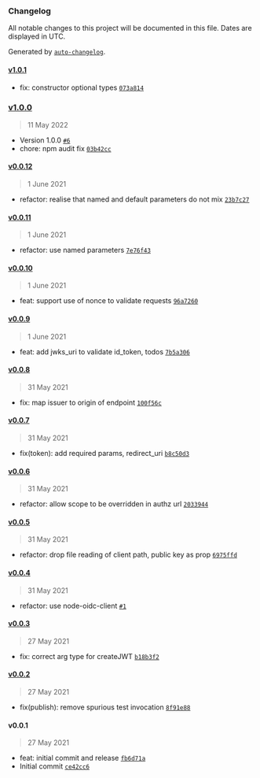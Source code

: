 ### Changelog

All notable changes to this project will be documented in this file. Dates are displayed in UTC.

Generated by [`auto-changelog`](https://github.com/CookPete/auto-changelog).

#### [v1.0.1](https://github.com/opengovsg/sgid-client/compare/v1.0.0...v1.0.1)

- fix: constructor optional types [`073a814`](https://github.com/opengovsg/sgid-client/commit/073a814fce5fa25c4d4683c701c7e6ab3d4dbbe2)

### [v1.0.0](https://github.com/opengovsg/sgid-client/compare/v0.0.12...v1.0.0)

> 11 May 2022

- Version 1.0.0 [`#6`](https://github.com/opengovsg/sgid-client/pull/6)
- chore: npm audit fix [`03b42cc`](https://github.com/opengovsg/sgid-client/commit/03b42cc6e2e9fd6fad71d22d48aa00e4c0a92147)

#### [v0.0.12](https://github.com/opengovsg/sgid-client/compare/v0.0.11...v0.0.12)

> 1 June 2021

- refactor: realise that named and default parameters do not mix [`23b7c27`](https://github.com/opengovsg/sgid-client/commit/23b7c27efb0a8926c95eaefed8c6ac5475428339)

#### [v0.0.11](https://github.com/opengovsg/sgid-client/compare/v0.0.10...v0.0.11)

> 1 June 2021

- refactor: use named parameters [`7e76f43`](https://github.com/opengovsg/sgid-client/commit/7e76f435653787885fde17feefc6b964f4183d83)

#### [v0.0.10](https://github.com/opengovsg/sgid-client/compare/v0.0.9...v0.0.10)

> 1 June 2021

- feat: support use of nonce to validate requests [`96a7260`](https://github.com/opengovsg/sgid-client/commit/96a72600c27acbdff1ed7514433c260294b62e72)

#### [v0.0.9](https://github.com/opengovsg/sgid-client/compare/v0.0.8...v0.0.9)

> 1 June 2021

- feat: add jwks_uri to validate id_token, todos [`7b5a306`](https://github.com/opengovsg/sgid-client/commit/7b5a3061b72660589691584033bd2762f2d147f3)

#### [v0.0.8](https://github.com/opengovsg/sgid-client/compare/v0.0.7...v0.0.8)

> 31 May 2021

- fix: map issuer to origin of endpoint [`100f56c`](https://github.com/opengovsg/sgid-client/commit/100f56c391c2b1f170a4e553af11279403210276)

#### [v0.0.7](https://github.com/opengovsg/sgid-client/compare/v0.0.6...v0.0.7)

> 31 May 2021

- fix(token): add required params, redirect_uri [`b8c50d3`](https://github.com/opengovsg/sgid-client/commit/b8c50d3f692315ea58999e25b5c5d758c24f66c0)

#### [v0.0.6](https://github.com/opengovsg/sgid-client/compare/v0.0.5...v0.0.6)

> 31 May 2021

- refactor: allow scope to be overridden in authz url [`2033944`](https://github.com/opengovsg/sgid-client/commit/2033944098994c4c2ee93ed98877d4f6d230a3be)

#### [v0.0.5](https://github.com/opengovsg/sgid-client/compare/v0.0.4...v0.0.5)

> 31 May 2021

- refactor: drop file reading of client path, public key as prop [`6975ffd`](https://github.com/opengovsg/sgid-client/commit/6975ffda2f679d2940599f8297bd8a2f07a5cb73)

#### [v0.0.4](https://github.com/opengovsg/sgid-client/compare/v0.0.3...v0.0.4)

> 31 May 2021

- refactor: use node-oidc-client [`#1`](https://github.com/opengovsg/sgid-client/pull/1)

#### [v0.0.3](https://github.com/opengovsg/sgid-client/compare/v0.0.2...v0.0.3)

> 27 May 2021

- fix: correct arg type for createJWT [`b18b3f2`](https://github.com/opengovsg/sgid-client/commit/b18b3f207a596fd8420cae7ce3f44115d9c55376)

#### [v0.0.2](https://github.com/opengovsg/sgid-client/compare/v0.0.1...v0.0.2)

> 27 May 2021

- fix(publish): remove spurious test invocation [`8f91e88`](https://github.com/opengovsg/sgid-client/commit/8f91e880112bcd6b48a70a8fed7cac3aa29c4235)

#### v0.0.1

> 27 May 2021

- feat: initial commit and release [`fb6d71a`](https://github.com/opengovsg/sgid-client/commit/fb6d71a82af04c56a895c5e62a14c805f56173a0)
- Initial commit [`ce42cc6`](https://github.com/opengovsg/sgid-client/commit/ce42cc634cc6b608431049bb16f70177a06a0f2e)
